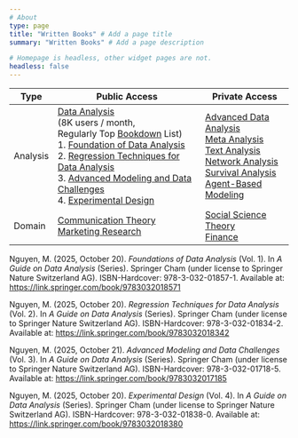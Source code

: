 ```yaml
---
# About
type: page
title: "Written Books" # Add a page title
summary: "Written Books" # Add a page description

# Homepage is headless, other widget pages are not.
headless: false
---
```


| Type     | Public Access                                                                                                                                                                                                                                                                                                                                                                                                                                                                                        | Private Access                                                                                                                                                                                                                                                                                                                                                                                            |
|---------------|---------------|------------------------------------------|
| Analysis | [Data Analysis](https://bookdown.org/mike/data_analysis/)<br>(8K users / month,<br>Regularly Top [Bookdown](https://bookdown.org/) List) <br> 1. [Foundation of Data Analysis](https://link.springer.com/book/9783032018571)<br> 2. [Regression Techniques for Data Analysis](https://link.springer.com/book/9783032018342)<br> 3. [Advanced Modeling and Data Challenges](https://link.springer.com/book/9783032017185) <br> 4. [Experimental Design](https://link.springer.com/book/9783032018380) | [Advanced Data Analysis](https://bookdown.org/mike/advanced_data_analysis/)<br> [Meta Analysis](https://bookdown.org/mike/meta_analysis/)<br> [Text Analysis](https://bookdown.org/mike/text_analysis/)<br>[Network Analysis](https://bookdown.org/mike/network_analysis/)<br>[Survival Analysis](https://bookdown.org/mike/survival_analysis/)<br>[Agent-Based Modeling](https://bookdown.org/mike/abm/) |
| Domain   | [Communication Theory](https://bookdown.org/mike/comm_theory/)<br>[Marketing Research](https://bookdown.org/mike/marketing_research/)                                                                                                                                                                                                                                                                                                                                                                | [Social Science Theory](https://bookdown.org/mike/social-theory/)<br>[Finance](https://bookdown.org/mike/finance/)                                                                                                                                                                                                                                                                                        |

<!-- 
Want to support my books?

<script type="text/javascript" src="https://cdnjs.buymeacoffee.com/1.0.0/button.prod.min.js" data-name="bmc-button" data-slug="mikenguyen" data-color="#FFDD00" data-emoji=""  data-font="Cookie" data-text="Buy me a coffee" data-outline-color="#000000" data-font-color="#000000" data-coffee-color="#ffffff" ></script>
-->

Nguyen, M. (2025, October 20). *Foundations of Data Analysis* (Vol. 1). In *A Guide on Data Analysis* (Series). Springer Cham (under license to Springer Nature Switzerland AG). ISBN-Hardcover: 978-3-032-01857-1. Available at: <https://link.springer.com/book/9783032018571>

Nguyen, M. (2025, October 20). *Regression Techniques for Data Analysis* (Vol. 2). In *A Guide on Data Analysis* (Series). Springer Cham (under license to Springer Nature Switzerland AG). ISBN-Hardcover: 978-3-032-01834-2. Available at: <https://link.springer.com/book/9783032018342>

Nguyen, M. (2025, October 21). *Advanced Modeling and Data Challenges* (Vol. 3). In *A Guide on Data Analysis* (Series). Springer Cham (under license to Springer Nature Switzerland AG). ISBN-Hardcover: 978-3-032-01718-5. Available at: <https://link.springer.com/book/9783032017185>

Nguyen, M. (2025, October 20). *Experimental Design* (Vol. 4). In *A Guide on Data Analysis* (Series). Springer Cham (under license to Springer Nature Switzerland AG). ISBN-Hardcover: 978-3-032-01838-0. Available at: <https://link.springer.com/book/9783032018380>
